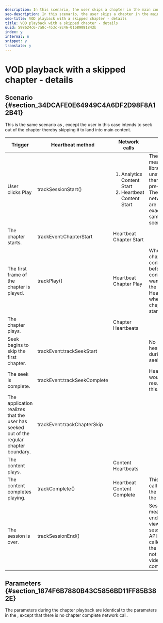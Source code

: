 ```yaml
---
description: In this scenario, the user skips a chapter in the main content.
seo-description: In this scenario, the user skips a chapter in the main content.
seo-title: VOD playback with a skipped chapter - details
title: VOD playback with a skipped chapter - details
uuid: 598624c6-7a8c-453c-8c46-01689081843b
index: y
internal: n
snippet: y
translate: y
---
```


# VOD playback with a skipped chapter - details


## Scenario {#section_34DCAFE0E64949C4A6DF2D98F8A12B41}

This is the same scenario as [](r_vhl_scenarios_mc-vod-one-chap-js.md), except the user in this case intends to seek out of the chapter thereby skipping it to land into main content. 

<table id="table_00A779A95FB8456DA87601B7F2E99418"> 
 <thead> 
  <tr> 
   <th colname="col1" class="entry">Trigger</th> 
   <th colname="col2" class="entry">Heartbeat method</th> 
   <th colname="col3" class="entry">Network calls</th> 
   <th colname="col4" class="entry">Notes</th> 
  </tr>
 </thead>
 <tbody> 
  <tr> 
   <td colname="col1">User clicks <span class="uicontrol">Play</span> </td> 
   <td colname="col2"><span class="codeph">trackSessionStart()</span> </td> 
   <td colname="col3"> 
    <ol id="ol_A6960EFC17B549C69343AAB894BEC5A9"> 
     <li id="li_6F2F1FA6BC574AC6895FBCA2658A7D0F">Analytics Content Start</li> 
     <li id="li_A2CDDE3E5FCA4AF69E1E59C10A644A9E">Heartbeat Content Start</li> 
    </ol> </td> 
   <td colname="col4">The measurement library i unaware that there is a pre-roll ad. These network calls are still exactly the same as <a href="r_vhl_scenarios_mc-vod-40-no-interup-js.xml"></a> scenario. </td> 
  </tr> 
  <tr> 
   <td colname="col1">The chapter starts.</td> 
   <td colname="col2"><span class="codeph">trackEvent:ChapterStart</span> </td> 
   <td colname="col3">Heartbeat Chapter Start</td> 
   <td colname="col4"> </td> 
  </tr> 
  <tr> 
   <td colname="col1">The first frame of the chapter is played.</td> 
   <td colname="col2"><span class="codeph">trackPlay()</span> </td> 
   <td colname="col3">Heartbeat Chapter Play</td> 
   <td colname="col4">When chapter content plays before main content, we want to start the Heartbeats when the chapter starts.</td> 
  </tr> 
  <tr> 
   <td colname="col1">The chapter plays.</td> 
   <td colname="col2"> </td> 
   <td colname="col3">Chapter Heartbeats</td> 
   <td colname="col4"> </td> 
  </tr> 
  <tr> 
   <td colname="col1">Seek begins to skip the first chapter.</td> 
   <td colname="col2"><span class="codeph">trackEvent:trackSeekStart</span> </td> 
   <td colname="col3"> </td> 
   <td colname="col4">No heartbeats during seeking</td> 
  </tr> 
  <tr> 
   <td colname="col1">The seek is complete.</td> 
   <td colname="col2"><span class="codeph">trackEvent:trackSeekComplete</span> </td> 
   <td colname="col3"> </td> 
   <td colname="col4">Heartbeats would resume post this.</td> 
  </tr> 
  <tr> 
   <td colname="col1">The application realizes that the user has seeked out of the regular chapter boundary.</td> 
   <td colname="col2"><span class="codeph">trackEvent:trackChapterSkip</span> </td> 
   <td colname="col3"> </td> 
   <td colname="col4"> </td> 
  </tr> 
  <tr> 
   <td colname="col1">The content plays.</td> 
   <td colname="col2"> </td> 
   <td colname="col3">Content Heartbeats</td> 
   <td colname="col4"> </td> 
  </tr> 
  <tr> 
   <td colname="col1">The content completes playing.</td> 
   <td colname="col2"><span class="codeph">trackComplete()</span> </td> 
   <td colname="col3">Heartbeat Content Complete</td> 
   <td colname="col4">This network call is exactly the same as the <a href="r_vhl_scenarios_mc-vod-40-no-interup-js.xml"></a> scenario. </td> 
  </tr> 
  <tr> 
   <td colname="col1">The session is over.</td> 
   <td colname="col2"><span class="codeph">trackSessionEnd()</span> </td> 
   <td colname="col3"> </td> 
   <td colname="col4"><span class="codeph">SessionEnd</span> means the end of a viewing session. This API must be called even if the user does not watch the video to completion. </td> 
  </tr> 
 </tbody> 
</table>


## Parameters {#section_1874F6B7880B43C5856BD11FF85B382E}

The parameters during the chapter playback are identical to the parameters in the [](r_vhl_scenarios_mc-vod-one-chap-js.md), except that there is no chapter complete network call. 
